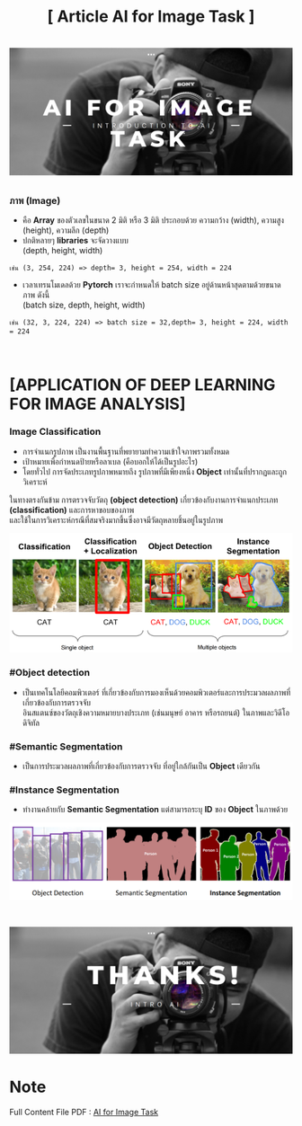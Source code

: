 <h1 align="center"> 
 [ Article AI for Image Task ]
<h1>
 
 ![Image](File/Image/Intro%20image.png)
 
 ### ภาพ (Image)
 - คือ **Array** ของตัวเลขในขนาด 2 มิติ หรือ 3 มิติ ประกอบด้วย ความกว้าง (width), ความสูง (height), ความลึก (depth)
 - ปกติหลายๆ **libraries** จะจัดวางแบบ <br>(depth, height, width)
 
 ```
 เช่น (3, 254, 224) => depth= 3, height = 254, width = 224
 ```
 
 - เวลาเทรนโมเดลด้วย **Pytorch** เราจะกำหนดให้ batch size อยู่ด้านหน้าสุดตามด้วยขนาดภาพ ดังนี้ <br>(batch size, depth, height, width) 
 
 ```
 เช่น (32, 3, 224, 224) => batch size = 32,depth= 3, height = 224, width = 224
 ```
 <br>
 
 # [APPLICATION OF DEEP LEARNING FOR IMAGE ANALYSIS]
 
 ### Image Classification
 - การจำแนกรูปภาพ เป็นงานพื้นฐานที่พยายามทำความเข้าใจภาพรวมทั้งหมด
 - เป้าหมายเพื่อกำหนดป้ายหรือลาเบล (คือบอกให้ได้เป็นรูปอะไร)
 - โดยทั่วไป การจัดประเภทรูปภาพหมายถึง รูปภาพที่มีเพียงหนึ่ง **Object** เท่านั้นที่ปรากฏและถูกวิเคราะห์
 
 ในทางตรงกันข้าม การตรวจจับวัตถุ **(object detection)** เกี่ยวข้องกับงานการจำแนกประเภท **(classification)** และการหาขอบของภาพ <br>และใช้ในการวิเคราะห์กรณีที่สมจริงมากขึ้นซึ่งอาจมีวัตถุหลายชิ้นอยู่ในรูปภาพ
 
 <p align="center">
  <img src="File/Image/Citation needed.png">
 <p>
 
  ### #Object detection
   - เป็นเทคโนโลยีคอมพิวเตอร์ ที่เกี่ยวข้องกับการมองเห็นด้วยคอมพิวเตอร์และการประมวลผลภาพที่เกี่ยวข้องกับการตรวจจับ <br>อินสแตนซ์ของวัตถุเชิงความหมายบางประเภท (เช่นมนุษย์ อาคาร หรือรถยนต์) ในภาพและวิดีโอดิจิทัล
  ### #Semantic Segmentation
   - เป็นการประมวลผลภาพที่เกี่ยวข้องกับการตรวจจับ ที่อยู่ใกล้กันเป็น **Object** เดียวกัน
  ### #Instance Segmentation
   - ทำงานคล้ายกับ **Semantic Segmentation** แต่สามารถระบุ **ID** ของ **Object** ในภาพด้วย
 <p align="center">
  <img src="File/Image/Segmentation.png">
 <p><br>
  
  ![Image](File/Image/Thank.png)

  # Note
  Full Content File PDF : [AI for Image Task](File/PDF/AI%20for%20image%20task.pdf)
